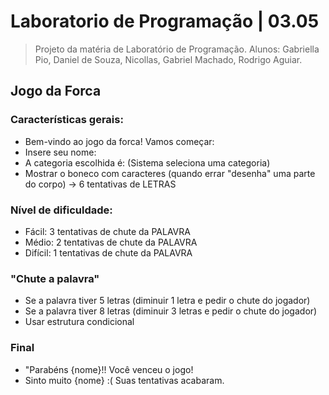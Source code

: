 # Laboratorio de Programação | 03.05
> Projeto da matéria de Laboratório de Programação.
> Alunos: Gabriella Pio, Daniel de Souza, Nicollas, Gabriel Machado, Rodrigo Aguiar.

## Jogo da Forca
### Características gerais:
- Bem-vindo ao jogo da forca! Vamos começar:
- Insere seu nome:
- A categoria escolhida é: (Sistema seleciona uma categoria)
- Mostrar o boneco com caracteres (quando errar "desenha" uma parte do corpo) -> 6 tentativas de LETRAS

### Nível de dificuldade:
- Fácil: 3 tentativas de chute da PALAVRA
- Médio: 2 tentativas de chute da PALAVRA
- Difícil: 1 tentativas de chute da PALAVRA

### "Chute a palavra"
- Se a palavra tiver 5 letras (diminuir 1 letra e pedir o chute do jogador)
- Se a palavra tiver 8 letras (diminuir 3 letras e pedir o chute do jogador)
- Usar estrutura condicional

### Final
- "Parabéns {nome}!! Você venceu o jogo!
- Sinto muito {nome} :( Suas tentativas acabaram.
